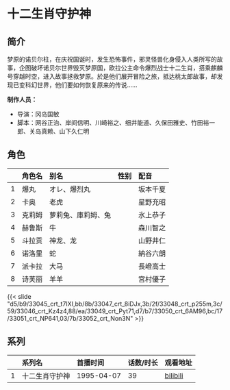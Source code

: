 # 十二生肖守护神


## 简介

梦原的诺贝尔柱，在庆祝国诞时，发生恐怖事件，邪灵怪兽化身侵入人类所写的故事，企图破坏诺贝尔世界毁灭梦原国，欧拉公主命令爆烈战士十二生肖，搭乘麒麟号穿越时空，进入故事拯救梦原。於是他们展开冒险之旅，抵达桃太郎故事，却发现已变科幻世界，他们要如何恢复原来的传说……

**制作人员：**
- 导演：冈岛国敏
- 脚本：网谷正治、岸间信明、川崎裕之、细井能道、久保田雅史、竹田裕一郎、关岛真赖、山下久仁明

## 角色

|     |   角色名   |   别名  | 性别 |  配音  |
|:--- |:------  |:----      |:---  |:--   |
| 1 | 爆丸 | オレ、爆烈丸 |  | 坂本千夏 |
| 2 | 卡奥 | 老虎 |  | 星野充昭 |
| 3 | 克莉姆 | 萝莉兔、庫莉姆、兔 |  | 氷上恭子 |
| 4 | 赫鲁斯 | 牛 |  | 森川智之 |
| 5 | 斗拉贡 | 神龙、龙 |  | 山野井仁 |
| 6 | 诺洛里 | 蛇 |  | 納谷六朗 |
| 7 | 派卡拉 | 大马 |  | 長嶝高士 |
| 8 | 诗芙丽 | 羊羊 |  | 宮村優子 |

{{< slide "d5/b9/33045_crt_t7IXI,bb/8b/33047_crt_8iDJx,3b/2f/33048_crt_p255m,3c/59/33046_crt_Kz4z4,88/ea/33049_crt_Pyt71,d7/b7/33050_crt_6AM96,bc/17/33051_crt_NP641,03/7b/33052_crt_Non3N" >}}

## 系列

|     |   系列名   |   首播时间  | 话数/时长  | 观看地址 |
|:---  |:------    |:----      |:---       |:---  |
| 1 | 十二生肖守护神 | 1995-04-07 | 39 | [bilibili](https://www.bilibili.com/bangumi/play/ss2311)  |

<!--

## 配乐

{{< music auto="https://y.qq.com/n/yqq/album/.html" >}}

## MAD

{{< media auto="mad/12_senshi_bakuretsu" >}}

-->



